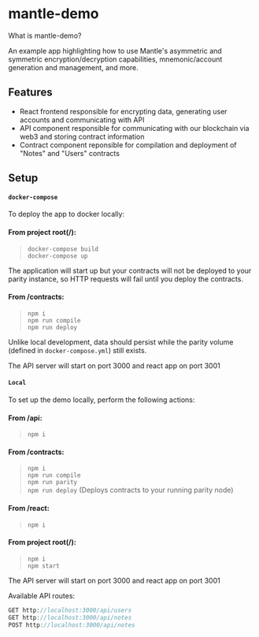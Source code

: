 # mantle-demo

What is mantle-demo?

An example app highlighting how to use Mantle's asymmetric and symmetric encryption/decryption capabilities, mnemonic/account generation and management, and more.

## Features
- React frontend responsible for encrypting data, generating user accounts and communicating with API
- API component responsible for communicating with our blockchain via web3 and storing contract information
- Contract component reponsible for compilation and deployment of "Notes" and "Users" contracts

## Setup

#### `docker-compose`	

To deploy the app to docker locally:	

#### From project root(/):	

> `docker-compose build` \
> `docker-compose up`

 The application will start up but your contracts will not be deployed to your parity instance, so HTTP requests will fail until you deploy the contracts.	

 #### From /contracts:	

> `npm i` \
> `npm run compile` \
> `npm run deploy`	

Unlike local development, data should persist while the parity volume (defined in `docker-compose.yml`) still exists.

The API server will start on port 3000 and react app on port 3001

#### `Local`

To set up the demo locally, perform the following actions:

#### From /api:

> `npm i`

#### From /contracts:

> `npm i` \
> `npm run compile` \
> `npm run parity` \
> `npm run deploy` (Deploys contracts to your running parity node)

#### From /react:

> `npm i`

#### From project root(/):

> `npm i` \
> `npm start`

The API server will start on port 3000 and react app on port 3001

Available API routes:


```js
GET http://localhost:3000/api/users
GET http://localhost:3000/api/notes
POST http://localhost:3000/api/notes
```